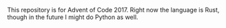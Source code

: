 This repository is for Advent of Code 2017.
Right now the language is Rust, though in the future I might do Python as well.